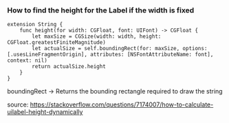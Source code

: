 ### How to find the height for the Label if the width is fixed 

```
extension String {
    func height(for width: CGFloat, font: UIFont) -> CGFloat {
        let maxSize = CGSize(width: width, height: CGFloat.greatestFiniteMagnitude)
        let actualSize = self.boundingRect(for: maxSize, options: [.usesLineFragmentOrigin], attributes: [NSFontAttributeName: font], context: nil)
        return actualSize.height
    }
}
```

boundingRect -> Returns the bounding rectangle required to draw the string

source: https://stackoverflow.com/questions/7174007/how-to-calculate-uilabel-height-dynamically
